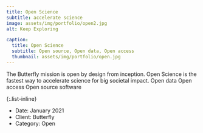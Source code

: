 ```yaml
---
title: Open Science
subtitle: accelerate science
image: assets/img/portfolio/open2.jpg
alt: Keep Exploring

caption:
  title: Open Science
  subtitle: Open source, Open data, Open access
  thumbnail: assets/img/portfolio/open.jpg
---
```

The Butterfly mission is open by design from inception.  Open Science is the fastest way to accelerate science for big societal impact. 
Open data
Open access
Open source software

{:.list-inline}
- Date: January 2021
- Client: Butterfly
- Category: Open

